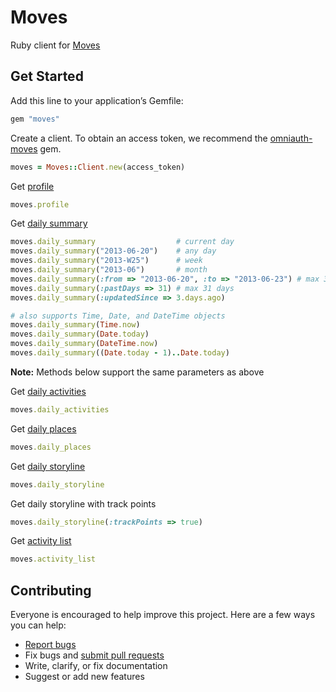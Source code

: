 # Moves

Ruby client for [Moves](https://dev.moves-app.com/docs/overview)

## Get Started

Add this line to your application’s Gemfile:

```ruby
gem "moves"
```

Create a client.  To obtain an access token, we recommend the [omniauth-moves](https://github.com/nickelser/omniauth-moves) gem.

```ruby
moves = Moves::Client.new(access_token)
```

Get [profile](https://dev.moves-app.com/docs/api_profile)

```ruby
moves.profile
```

Get [daily summary](https://dev.moves-app.com/docs/api_summaries)

```ruby
moves.daily_summary                  # current day
moves.daily_summary("2013-06-20")    # any day
moves.daily_summary("2013-W25")      # week
moves.daily_summary("2013-06")       # month
moves.daily_summary(:from => "2013-06-20", :to => "2013-06-23") # max 31 days
moves.daily_summary(:pastDays => 31) # max 31 days
moves.daily_summary(:updatedSince => 3.days.ago)

# also supports Time, Date, and DateTime objects
moves.daily_summary(Time.now)
moves.daily_summary(Date.today)
moves.daily_summary(DateTime.now)
moves.daily_summary((Date.today - 1)..Date.today)
```

**Note:** Methods below support the same parameters as above

Get [daily activities](https://dev.moves-app.com/docs/api_activities)

```ruby
moves.daily_activities
```

Get [daily places](https://dev.moves-app.com/docs/api_places)

```ruby
moves.daily_places
```

Get [daily storyline](https://dev.moves-app.com/docs/api_storyline)

```ruby
moves.daily_storyline
```

Get daily storyline with track points

```ruby
moves.daily_storyline(:trackPoints => true)
```

Get [activity list](https://dev.moves-app.com/docs/api_activity_list)

```ruby
moves.activity_list
```


## Contributing

Everyone is encouraged to help improve this project. Here are a few ways you can help:

- [Report bugs](https://github.com/ankane/moves/issues)
- Fix bugs and [submit pull requests](https://github.com/ankane/moves/pulls)
- Write, clarify, or fix documentation
- Suggest or add new features
